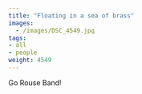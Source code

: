 ```yaml
---
title: "Floating in a sea of brass"
images:
  - /images/DSC_4549.jpg
tags:
- all
- people
weight: 4549
---
```


Go Rouse Band!